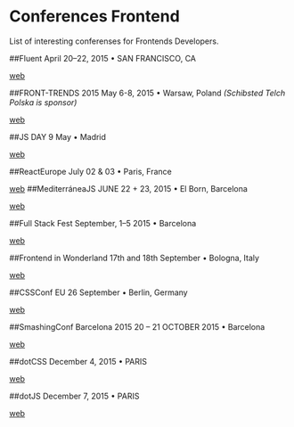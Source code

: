 # Conferences Frontend
List of interesting conferenses for Frontends Developers.

##Fluent
April 20–22, 2015 • SAN FRANCISCO, CA

[web](http://fluentconf.com/)

##FRONT-TRENDS 2015
May 6-8, 2015 • Warsaw, Poland
_(Schibsted Telch Polska is sponsor)_

[web](http://2015.front-trends.com/)

##JS DAY
9 May • Madrid

[web](http://www.jsday.es/)

##ReactEurope
July 02 & 03 • Paris, France

[web](https://www.react-europe.org/)
##MediterráneaJS
JUNE 22 + 23, 2015 • El Born, Barcelona

[web](http://mediterraneajs.eu/)

##Full Stack Fest
September, 1–5 2015 • Barcelona

[web](http://fullstackfest.com/)

##Frontend in Wonderland
17th and 18th September • Bologna, Italy

[web](http://2015.fromthefront.it/)

##CSSConf EU
26 September • Berlin, Germany

[web](http://2015.cssconf.eu/)

##SmashingConf Barcelona 2015
20 – 21 OCTOBER 2015 • Barcelona

[web](http://lanyrd.com/2015/smashingconf-barcelona/)

##dotCSS
December 4, 2015 • PARIS

[web](http://www.dotcss.io/)

##dotJS
December 7, 2015 • PARIS

[web](http://www.dotjs.io/)
